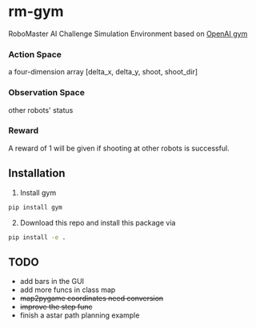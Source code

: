 # rm-gym

RoboMaster AI Challenge Simulation Environment based on [OpenAI gym](https://github.com/openai/gym)

### Action Space

a four-dimension array [delta_x, delta_y, shoot, shoot_dir]

### Observation Space

other robots' status

### Reward

A reward of 1 will be given if shooting at other robots is successful.

## Installation

1. Install gym

```bash
pip install gym
```

2. Download this repo and install this package via

```bash
pip install -e .
```

## TODO

- add bars in the GUI
- add more funcs in class map
- ~~map2pygame coordinates need conversion~~ 
- ~~improve the step func~~
- finish a astar path planning example
